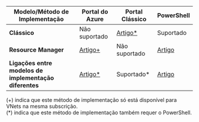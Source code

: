 | **Modelo/Método de Implementação** | **Portal do Azure** | **Portal Clássico** | **PowerShell** |
| --- | --- | --- | --- |
| **Clássico** |Não suportado |[Artigo*](../articles/vpn-gateway/virtual-networks-configure-vnet-to-vnet-connection.md) |Suportado |
| **Resource Manager** |[Artigo+](../articles/vpn-gateway/vpn-gateway-howto-vnet-vnet-resource-manager-portal.md) |Não suportado |[Artigo](../articles/vpn-gateway/vpn-gateway-vnet-vnet-rm-ps.md) |
| **Ligações entre modelos de implementação diferentes** |[Artigo*](../articles/vpn-gateway/vpn-gateway-connect-different-deployment-models-portal.md) |Suportado* |[Artigo](../articles/vpn-gateway/vpn-gateway-connect-different-deployment-models-powershell.md) |

(+) indica que este método de implementação só está disponível para VNets na mesma subscrição.<br>
(*) indica que este método de implementação também requer o PowerShell.

